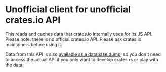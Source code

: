 # Unofficial client for unofficial crates.io API

This reads and caches data that crates.io internally uses for its JS API. Please note: there is no official crates.io API. Please ask crates.io maintainers before using it.

Data from this API is also [available as a database dump](https://crates.rs/data), so you don't need to access the actual API if you only want to develop crates.rs or play with the data.


